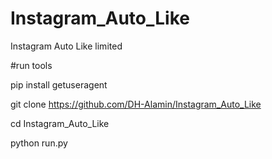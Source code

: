 # Instagram_Auto_Like
Instagram Auto Like limited 

#run tools

pip install getuseragent

git clone https://github.com/DH-Alamin/Instagram_Auto_Like

cd Instagram_Auto_Like

python run.py
